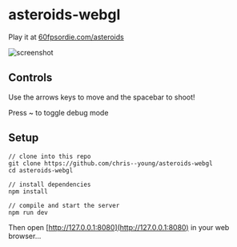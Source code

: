 # asteroids-webgl

Play it at [60fpsordie.com/asteroids](http://60fpsordie.com/asteroids)

![screenshot](https://github.com/chris--young/asteroids-webgl/blob/master/screenshot.png)

## Controls

Use the arrows keys to move and the spacebar to shoot!

Press ~ to toggle debug mode

## Setup

```
// clone into this repo
git clone https://github.com/chris--young/asteroids-webgl
cd asteroids-webgl

// install dependencies
npm install

// compile and start the server
npm run dev
```

Then open [http://127.0.0.1:8080](http://127.0.0.1:8080) in your web browser...
